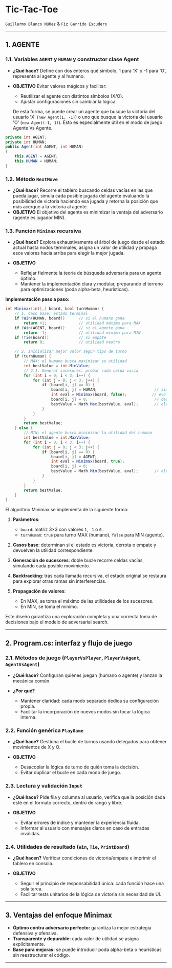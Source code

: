 # Tic-Tac-Toe

`Guillermo Blanco Núñez` & `Fiz Garrido Escudero` 

---

## 1. AGENTE

### 1.1. Variables `AGENT` y `HUMAN` y constructor clase **Agent**

* **¿Qué hace?** Define con dos enteros qué símbolo, 1 para 'X' o -1 para 'O', representa al agente y al humano.
* **OBJETIVO** Evitar valores mágicos y facilitar:

  * Reutilizar el agente con distintos símbolos (X/O).
  * Ajustar configuraciones sin cambiar la lógica.
  
  De esta forma, se puede crear un agente que busque la victoria del usuario 'X' (`new Agent(1, -1)`) o uno que busque la victoria del usuario 'O' (`new Agent(-1, 1)`). Esto es especialmente útil en el modo de juego Agente Vs Agente.

```csharp
private int AGENT;
private int HUMAN;
public Agent(int AGENT, int HUMAN) 
{
    this.AGENT = AGENT;
    this.HUMAN = HUMAN;
}
```

### 1.2. Método `NextMove`

* **¿Qué hace?** Recorre el tablero buscando celdas vacías en las que pueda jugar, simula cada posible jugada del agente evaluando la posibilidad de victoria haciendo esa jugada y retorna la posición que más acerque a la victoria al agente.
* **OBJETIVO** El objetivo del agente es minimizar la ventaja del adversario (agente es jugador MIN).

### 1.3. Función `Minimax` recursiva

* **¿Qué hace?** Explora exhaustivamente el árbol de juego desde el estado actual hasta nodos terminales, asigna un valor de utilidad y propaga esos valores hacia arriba para elegir la mejor jugada.
* **OBJETIVO**

  * Reflejar fielmente la teoría de búsqueda adversaria para un agente óptimo.
  * Mantener la implementación clara y modular, preparando el terreno para optimizaciones (poda alpha‑beta, heurísticas).

**Implementación paso a paso:**

```csharp
int Minimax(int[,] board, bool turnHuman) {
    // 1. Caso base: estado terminal
    if (Win(HUMAN, board))      // si el humano gana
        return +1;              // utilidad máxima para MAX
    if (Win(AGENT, board))      // si el agente gana
        return -1;              // utilidad mínima para MIN
    if (Tie(board))             // si empate
        return 0;               // utilidad neutra

    // 2. Inicializar mejor valor según tipo de turno
    if (turnHuman) {
        // MAX: el humano busca maximizar su utilidad
        int bestValue = int.MinValue;
        // 2.1. Generar sucesores: probar cada celda vacía
        for (int i = 0; i < 3; i++) {
            for (int j = 0; j < 3; j++) {
                if (board[i, j] == 0) {
                    board[i, j] = HUMAN;                         // simular movimiento
                    int eval = Minimax(board, false);           // evaluar recursivamente
                    board[i, j] = 0;                             // deshacer (backtracking)
                    bestValue = Math.Max(bestValue, eval);       // elegir el mayor
                }
            }
        }
        return bestValue;
    } else {
        // MIN: el agente busca minimizar la utilidad del humano
        int bestValue = int.MaxValue;
        for (int i = 0; i < 3; i++) {
            for (int j = 0; j < 3; j++) {
                if (board[i, j] == 0) {
                    board[i, j] = AGENT;
                    int eval = Minimax(board, true);
                    board[i, j] = 0;
                    bestValue = Math.Min(bestValue, eval);       // elegir el menor
                }
            }
        }
        return bestValue;
    }
}
```
El algoritmo Minimax se implementa de la siguiente forma: 

1. **Parámetros**:

   * `board`: matriz 3×3 con valores `1`, `-1` o `0`.
   * `turnHuman`: `true` para turno MAX (humano), `false` para MIN (agente).
2. **Casos base**: determinan si el estado es victoria, derrota o empate y devuelven la utilidad correspondiente.
3. **Generación de sucesores**: doble bucle recorre celdas vacías, simulando cada posible movimiento.
4. **Backtracking**: tras cada llamada recursiva, el estado original se restaura para explorar otras ramas sin interferencias.
5. **Propagación de valores**:

   * En MAX, se toma el máximo de las utilidades de los sucesores.
   * En MIN, se toma el mínimo.

Este diseño garantiza una exploración completa y una correcta toma de decisiones bajo el modelo de adversarial search.

---

## 2. Program.cs: interfaz y flujo de juego

### 2.1. Métodos de juego (`PlayerVsPlayer`, `PlayerVsAgent`, `AgentVsAgent`)

* **¿Qué hace?** Configuran quiénes juegan (humano o agente) y lanzan la mecánica común.
* **¿Por qué?**

  * Mantener claridad: cada modo separado dedica su configuración propia.
  * Facilitar la incorporación de nuevos modos sin tocar la lógica interna.

### 2.2. Función genérica `PlayGame`

* **¿Qué hace?** Gestiona el bucle de turnos usando delegados para obtener movimientos de X y O.
* **OBJETIVO**

  * Desacoplar la lógica de turno de quién toma la decisión.
  * Evitar duplicar el bucle en cada modo de juego.

### 2.3. Lectura y validación `Input`

* **¿Qué hace?** Pide fila y columna al usuario, verifica que la posición dada esté en el formato correcto, dentro de rango y libre.
* **OBJETIVO**

  * Evitar errores de índice y mantener la experiencia fluida.
  * Informar al usuario con mensajes claros en caso de entradas inválidas.

### 2.4. Utilidades de resultado (`Win`, `Tie`, `PrintBoard`)

* **¿Qué hacen?** Verificar condiciones de victoria/empate e imprimir el tablero en consola.
* **OBJETIVO**

  * Seguir el principio de responsabilidad única: cada función hace una sola tarea.
  * Facilitar tests unitarios de la lógica de victoria sin necesidad de UI.

---

## 3. Ventajas del enfoque Minimax

* **Óptimo contra adversario perfecto:** garantiza la mejor estrategia defensiva y ofensiva.
* **Transparente y depurable:** cada valor de utilidad se asigna explícitamente.
* **Base para mejoras:** se puede introducir poda alpha-beta o heurísticas sin reestructurar el código.

---

